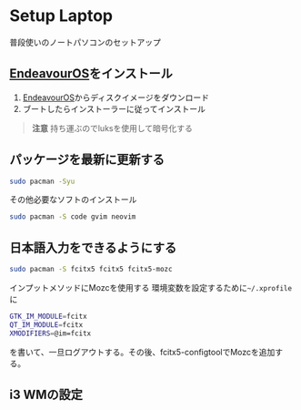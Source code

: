 # Setup Laptop
普段使いのノートパソコンのセットアップ

## [EndeavourOS](https://endeavouros.com/)をインストール
1. [EndeavourOS](https://endeavouros.com/)からディスクイメージをダウンロード
2. ブートしたらインストーラーに従ってインストール
> **注意**
> 持ち運ぶのでluksを使用して暗号化する

## パッケージを最新に更新する
```bash
sudo pacman -Syu
```
その他必要なソフトのインストール
```bash
sudo pacman -S code gvim neovim
```

## 日本語入力をできるようにする
```bash
sudo pacman -S fcitx5 fcitx5 fcitx5-mozc
```
インプットメソッドにMozcを使用する
環境変数を設定するために`~/.xprofile`に
```bash
GTK_IM_MODULE=fcitx
QT_IM_MODULE=fcitx
XMODIFIERS=@im=fcitx
```
を書いて、一旦ログアウトする。その後、fcitx5-configtoolでMozcを追加する。

## i3 WMの設定


